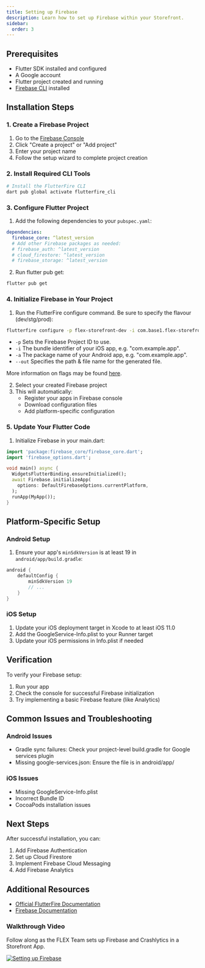 ```yaml
---
title: Setting up Firebase
description: Learn how to set up Firebase within your Storefront.
sidebar:
  order: 3
---
```


## Prerequisites
- Flutter SDK installed and configured
- A Google account
- Flutter project created and running
- [Firebase CLI](https://firebase.google.com/docs/cli) installed

## Installation Steps

### 1. Create a Firebase Project

1. Go to the [Firebase Console](https://console.firebase.google.com)
2. Click "Create a project" or "Add project"
3. Enter your project name
4. Follow the setup wizard to complete project creation

### 2. Install Required CLI Tools

```bash
# Install the FlutterFire CLI
dart pub global activate flutterfire_cli
```

### 3. Configure Flutter Project

1. Add the following dependencies to your `pubspec.yaml`:
```yaml
dependencies:
  firebase_core: ^latest_version
  # Add other Firebase packages as needed:
  # firebase_auth: ^latest_version
  # cloud_firestore: ^latest_version
  # firebase_storage: ^latest_version
```

2. Run flutter pub get:
```bash
flutter pub get
```

### 4. Initialize Firebase in Your Project

1. Run the FlutterFire configure command. Be sure to specify the flavour (dev/stg/prod):
```bash
flutterfire configure -p flex-storefront-dev -i com.base1.flex-storefront.dev -a com.base1.flex_storefront.dev --out lib/firebase_options_dev.dart 
```

   - `-p` Sets the Firebase Project ID to use. 
   - `-i` The bundle identifier of your iOS app, e.g. "com.example.app".
   - `-a` The package name of your Android app, e.g. "com.example.app". 
   - `--out` Specifies the path & file name for the generated file.
 
More information on flags may be found [here](https://firebase.flutter.dev/docs/cli/#commands).

2. Select your created Firebase project
3. This will automatically:
   - Register your apps in Firebase console
   - Download configuration files
   - Add platform-specific configuration

### 5. Update Your Flutter Code

1. Initialize Firebase in your main.dart:
```dart
import 'package:firebase_core/firebase_core.dart';
import 'firebase_options.dart';

void main() async {
  WidgetsFlutterBinding.ensureInitialized();
  await Firebase.initializeApp(
    options: DefaultFirebaseOptions.currentPlatform,
  );
  runApp(MyApp());
}
```

## Platform-Specific Setup

### Android Setup
1. Ensure your app's `minSdkVersion` is at least 19 in `android/app/build.gradle`:
```gradle
android {
    defaultConfig {
        minSdkVersion 19
        // ...
    }
}
```

### iOS Setup
1. Update your iOS deployment target in Xcode to at least iOS 11.0
2. Add the GoogleService-Info.plist to your Runner target
3. Update your iOS permissions in Info.plist if needed

## Verification
To verify your Firebase setup:
1. Run your app
2. Check the console for successful Firebase initialization
3. Try implementing a basic Firebase feature (like Analytics)

## Common Issues and Troubleshooting

### Android Issues
- Gradle sync failures: Check your project-level build.gradle for Google services plugin
- Missing google-services.json: Ensure the file is in android/app/

### iOS Issues
- Missing GoogleService-Info.plist
- Incorrect Bundle ID
- CocoaPods installation issues

## Next Steps
After successful installation, you can:
1. Add Firebase Authentication
2. Set up Cloud Firestore
3. Implement Firebase Cloud Messaging
4. Add Firebase Analytics

## Additional Resources
- [Official FlutterFire Documentation](https://firebase.flutter.dev/docs/overview/)
- [Firebase Documentation](https://firebase.google.com/docs)

### Walkthrough Video

Follow along as the FLEX Team sets up Firebase and Crashlytics in a Storefront App.

[![Setting up Firebase](http://img.youtube.com/vi/2jv8Tr729F0/0.jpg)](http://www.youtube.com/watch?v=2jv8Tr729F0 "How to add Firebase Crashlytics to Flutter")
